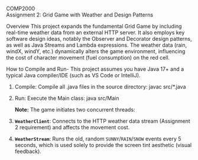 COMP2000  
Assignment 2: Grid Game with Weather and Design Patterns

Overview
This project expands the fundamental Grid Game by including real-time weather data from an external HTTP 
server. It also employs key software design ideas, notably the Observer and Decorator design patterns,
as well as Java Streams and Lambda expressions.
The weather data (rain, windX, windY, etc.) dynamically alters the game environment, 
influencing the cost of character movement (fuel consumption) on the red cell.

How to Compile and Run-
This project assumes you have Java 17+ and a typical Java compiler/IDE (such as VS Code or IntelliJ).

1. Compile: Compile all .java files in the source directory:
 javac src/*.java
2. Run: Execute the Main class:
   java src/Main
   
   **Note:** The game initiates two concurrent threads:
1.  **`WeatherClient`**: Connects to the HTTP weather data stream (Assignment 2 requirement)
   and affects the movement cost.
2. **`WeatherStream`**: Runs the old, random `SUNNY`/`RAIN`/`SNOW` events every 5 seconds,
   which is used solely to provide the screen tint aesthetic (visual feedback).
